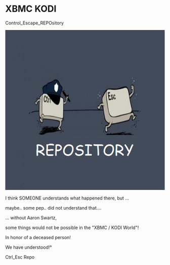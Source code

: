 # XBMC KODI 
Control_Escape_REPOsitory

![Repo-logo](https://github.com/KDC-Community/kdc_git_repo/blob/master/icon.png)

I think SOMEONE understands what happened there, but ...

maybe.. some pep.. did not understand that....

... without Aaron Swartz, 

some things would not be possible in the "XBMC / KODI World"!


In honor of a deceased person!


We have understood!°

Ctrl_Esc Repo

